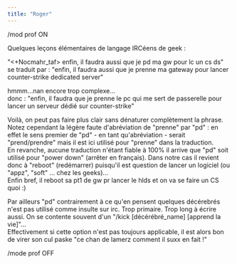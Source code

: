 ```yaml
---
title: "Roger"
---
```


/mod prof ON

Quelques leçons élémentaires de langage IRCéens de geek :

"<+Nocmahr_taf> enfin, il faudra aussi que je pd ma gw pour lc un cs ds" se
traduit par : "enfin, il faudra aussi que je prenne ma gateway pour lancer
counter-strike dedicated server"

hmmm...nan encore trop complexe...  
donc : "enfin, il faudra que je prenne le pc qui me sert de passerelle pour
lancer un serveur dédié sur counter-strike"

Voilà, on peut pas faire plus clair sans dénaturer complètement la phrase.
Notez cependant la légère faute d'abréviation de "prenne" par "pd" : en effet
le sens premier de "pd" - en tant qu'abréviation - serait "prend/prendre" mais
il est ici utilisé pour "prenne" dans la traduction.  
En revanche, aucune traduction n'étant fiable à 100% il arrive que "pd" soit
utilisé pour "power down" (arrêter en français). Dans notre cas il revient
donc à "reboot" (redémarrer) puisqu'il est question de lancer un logiciel (ou
"appz", "soft" ... chez les geeks)...  
Enfin bref, il reboot sa pt1 de gw pr lancer le hlds et on va se faire un CS
quoi :)

Par ailleurs "pd" contrairement à ce qu'en pensent quelques décérebrés n'est
pas utilisé comme insulte sur irc. Trop primaire. Trop long à écrire aussi. On
se contente souvent d'un "/kick [décérébré_name] [apprend la vie]"...  
Effectivement si cette option n'est pas toujours applicable, il est alors bon
de virer son cul paske "ce chan de lamerz comment il suxx en fait !"

/mode prof OFF


